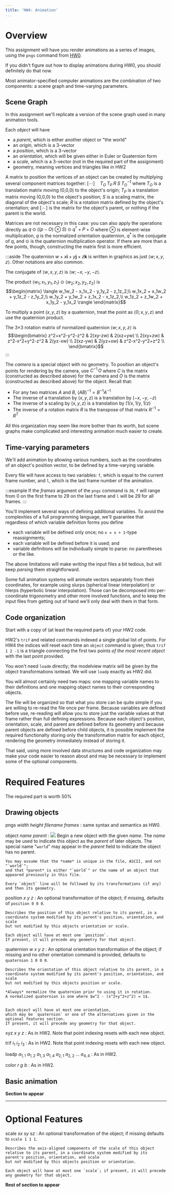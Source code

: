 ```yaml
---
title: 'HW4: Animation'
...
```


# Overview

This assignment will have you render animations
as a series of images,
using the `pngs` command from [HW0](hw0.html).

If you didn't figure out how to display animations during HW0,
you should definitely do that now.

Most animator-specified computer animations are the combination of two components:
a scene graph and time-varying parameters.

<!--
While it may not seem obvious that this would be true at first,
most animation tools I've used are a fancy user interface over
a scene graph like the one described above
where the coordinates of the positions and orientations are time-varying numerical values.
Often there is a tool called something like a "graph editor" that will display this underlying representation to the animator and let them edit it directly.
-->

## Scene Graph

In this assignment we'll replicate a version of the scene graph used in many animation tools.

Each *object* will have

- a *parent*, which is either another object or "the world"
- an *origin*, which is a 3-vector
- a *position*, which is a 3-vector
- an *orientation*, which will be given either in Euler or Quaternion form
- a *scale*, which is a 3-vector (not in the required part of the assignment)
- geometry, meaning vertices and triangles like in HW2

A matrix to position the vertices of an object can be created by multiplying several component matrices together:
$[\cdots] \quad T_O \; T_P \; R \; S \; T_O^{-1}$
where $T_O$ is a translation matrix moving (0,0,0) to the object's origin;
$T_P$ is a translation matrix moving (0,0,0) to the object's position;
$S$ is a scaling matrix, the diagonal of the object's scale;
$R$ is a rotation matrix defined by the object's orientation;
and $[\cdots]$ is the matrix for the object's parent, or nothing if the parent is the world.

Matrices are not necessary in this case:
you can also apply the operations directly as
$q \odot ((p - O) \otimes S) \odot q^{*} + P + O$
where $\otimes$ is element-wise multiplication,
$q$ is the normalized orientation quaternion,
$q^{*}$ is the conjugate of $q$,
and $\odot$ is the quaternion multiplication operator.
If there are more than a few points, though, constructing the matrix first is more efficient.

:::aside
The quaternion $w + x \mathbf{i} + y \mathbf{j} + z \mathbf{k}$
is written in graphics as just $\langle w;x,y,z \rangle$.
Other notations are also common.

The conjugate of $\langle w,x,y,z \rangle$ is $\langle w;-x,-y,-z \rangle$.

The product $\langle w_1;x_1,y_1,z_1 \rangle \odot \langle w_2;x_2,y_2,z_2 \rangle$
is $$\begin{matrix}
\langle w_1w_2 - x_1x_2 - y_1y_2 - z_1z_2;\\
w_1x_2 + x_1w_2 + y_1z_2 - z_1y_2,\\
w_1y_2 + y_1w_2 + z_1x_2 - x_1z_2,\\
w_1z_2 + z_1w_2 + x_1y_2 - y_1x_2 \rangle
\end{matrix}$$

To multiply a point $(x,y,z)$ by a quaternion, treat the point as $\langle 0;x,y,z \rangle$
and use the quaternion product.

The 3×3 rotation matrix of normalized quaternion $\langle w;x,y,z \rangle$
is $$\begin{bmatrix}
z^2+x^2-y^2-z^2 & 2(xy-zw) & 2(xz+yw) \\
2(xy+zw) & z^2-x^2+y^2-z^2 & 2(yz-xw) \\
2(xz-yw) & 2(yz+xw) & z^2-x^2-y^2+z^2 \\
\end{bmatrix}$$
:::

The *camera* is a special object with no geometry.
To position an object's points for rendering by the camera,
use $C^{-1}\, O$ where $C$ is the matrix (constructed as described above) for the camera
and $O$ is the matrix (constructed as described above) for the object.
Recall that:

- For any two matrices $A$ and $B$, $(AB)^{-1} = B^{-1} A^{-1}$
- The inverse of a translation by $(x,y,z)$ is a translation by $(-x,-y,-z)$
- The inverse of a scaling by $(x,y,z)$ is a translation by $(1/x, 1/y, 1/z)$
- The inverse of a rotation matrix $R$ is the transpose of that matrix $R^{-1} = R^{T}$

All this organization may seem like more bother than its worth, but scene graphs make complicated and interesting animation much easier to create.

## Time-varying parameters

We'll add animation by allowing various numbers, such as the coordinates of an object's position vector, to be defined by a time-varying variable.

Every file will have access to two variables:
`f`, which is equal to the current frame number,
and `l`, which is the last frame number of the animation.

:::example
If the *frames* argument of the `pngs` command is `30`,
`f` will range from 0 on the first frame to 29 on the last frame
and `l` will be 29 for all frames.
:::

You'll implement several ways of defining additional variables.
To avoid the complexities of a full programming language, we'll guarantee that regardless of which variable definition forms you define

- each variable will be defined only once; no `x = x + 1`-type reassignments;
- each variable will be defined before it is used; and
- variable definitions will be individually simple to parse: no parentheses or the like.

The above limitations will make *writing* the input files a bit tedious, but will keep *parsing* them straightforward.

Some full animation systems will animate vectors separately from their coordinates, for example using slurps (spherical linear interpolation) or hlerps (hyperbolic linear interpolation).
Those can be decomposed into per-coordinate trigonometry and other more involved functions, and to keep the input files from getting out of hand we'll only deal with them in that form.

## Code organization

Start with a copy of (at least the required parts of) your HW2 code.

HW2's `trif` and related commands indexed a single global list of points.
For HW4 the indices will reset each time an `object` command is given;
thus `trif 1 2 -1` is a triangle connecting the first two points *of the most recent object* with the last point provided.

You won't need `loadm` directly; the modelview matrix will be given by the object transformations isntead. We will use `loadp` exactly as HW2 did.

You will almost certainly need two maps:
one mapping variable names to their definitions
and one mapping object names to their corresponding objects.

The file will be organized so that what you store can be quite simple
if you are willing to re-read the file once per frame.
Because variables are defined before use, re-reading will allow you to store just the variable values at that frame rather than full defining expressions.
Because each object's position, orientation, scale, and parent are defined before its geometry
and because parent objects are defined before child objects,
it is possible implement the required functionalty
storing only the transformation matrix for each object,
rendering the geometry immediately instead of storing it.

That said, using more involved data structures and code organization
may make your code easier to reason about
and may be necessary to implement some of the optional components.

# Required Features

The required part is worth 50%

## Drawing objects

pngs *width* *height* *filename* *frames*
:	same syntax and semantics as HW0.

object *name* *parent*
:	<a href="files/.txt"><img class="demo floater zoom" src="files/.png"/></a>
	Begin a new object with the given *name*.
    The *name* may be used to indicate this object as the *parent* of later objects.
    The special name "`world`" may appear in the *parent* field to indicate the object has no parent.
    
    You may assume that the *name* is unique in the file, ASCII, and not "`world`";
    and that *parent* is either "`world`" or the name of an object that appeared previously in this file.
    
    Every `object` line will be followed by its transformations (if any)
    and then its geometry.

position $x$ $y$ $z$
:   An optional transformation of the object; if missing, defaults of `position 0 0 0`.
    
    Describes the position of this object relative to its parent, in a coordinate system modified by its parent's position, orientation, and scale
    but not modified by this objects orientation or scale.
    
    Each object will have at most one `position`.
    If present, it will precede any geometry for that object.

quaternion *w* *x* *y* *z*
:   An optional orientation transformation of the object; if missing and no other orientation command is provided, defaults to `quaternion 1 0 0 0`.
    
    Describes the orientation of this object relative to its parent, in a coordinate system modified by its parent's position, orientation, and scale
    but not modified by this objects position or scale.
    
    *Always* normalize the quaternion prior to using it in rotation.
    A normalized quaternion is one where $w^2 - (x^2+y^2+z^2) = 1$.
    
    
    Each object will have at most one orientation,
    which may be `quaternion` or one of the alternatives given in the optional features section.
    If present, it will precede any geometry for that object.

xyz $x$ $y$ $z$
:	As in HW2.
    Note that point indexing resets with each new object.

trif $i_1$ $i_2$ $i_3$
:	As in HW2.
    Note that point indexing resets with each new object.

loadp $a_{1,1}$ $a_{1,2}$ $a_{1,3}$ $a_{1,4}$ $a_{2,1}$ $a_{2,2}$ ... $a_{4,4}$
:   As in HW2.

color $r$ $g$ $b$
:	As in HW2.

## Basic animation

**Section to appear**

<hr style="clear:both"/>

# Optional Features

scale *sx* *sy* *sz*
:   An optional transformation of the object; if missing defaults to `scale 1 1 1`.
    
    Describes the axis-aligned components of the scale of this object relative to its parent, in a coordinate system modified by its parent's position, orientation, and scale
    but not modified by this objects position or orientation.
    
    Each object will have at most one `scale`; if present, it will precede any geometry for that object.


**Rest of section to appear**




<!--

lerp var t val t val t val ...
    (t,val) pairs
    between pairs, linear interpolation
    before first pair, first val
    after last pair, last val

pbez var t val val val t val val val t val val val ... val
    (t1, v1, v2, v3, t2, v4) means a bezier function with CPs
    - t1,v1
    - (2*t1/3+t2/3),v2
    - (t1/3+2*t2/3),v3
    - t2,v4
    
autobez var t val t val t val ...
    same format as lerp
    interpolating cubic bezier spline
    *slope* at point t = (net t's val - previous t's val) / (next t - prev t)
     
sum var s1 s2
diff var pos neg
prod var p1 p2
ratio var num den
sin var arg
cos var arg
pow var base exp

-->


<!--
null objects
camera
animated camera
camera with objects as parents
animated vertices
animated color
animated texture coordinates
bangbang
natural spline
piecewise-equals
-->

<!--
object name parent 
origin x y z
position x y z
quat x y z w      -- or eulxyz eulyzx eulzyx ...
scale x y z
xyz ...
trig ...



-->

